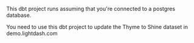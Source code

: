 This dbt project runs assuming that you're connected to a postgres database. 

You need to use this dbt project to update the Thyme to Shine dataset in demo.lightdash.com
